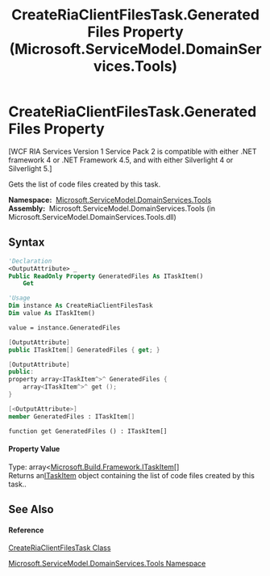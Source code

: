 ﻿---
title: CreateRiaClientFilesTask.GeneratedFiles Property  (Microsoft.ServiceModel.DomainServices.Tools)
TOCTitle: GeneratedFiles Property
ms:assetid: P:Microsoft.ServiceModel.DomainServices.Tools.CreateRiaClientFilesTask.GeneratedFiles
ms:mtpsurl: https://msdn.microsoft.com/en-us/library/microsoft.servicemodel.domainservices.tools.createriaclientfilestask.generatedfiles(v=VS.91)
ms:contentKeyID: 32336361
ms.date: 01/27/2012
mtps_version: v=VS.91
f1_keywords:
- Microsoft.ServiceModel.DomainServices.Tools.CreateRiaClientFilesTask.GeneratedFiles
- Microsoft.ServiceModel.DomainServices.Tools.CreateRiaClientFilesTask.get_GeneratedFiles
dev_langs:
- CSharp
- JScript
- VB
- FSharp
- c++
api_location:
- microsoft.servicemodel.domainservices.tools.dll
api_name:
- Microsoft.ServiceModel.DomainServices.Tools.CreateRiaClientFilesTask.GeneratedFiles
- Microsoft.ServiceModel.DomainServices.Tools.CreateRiaClientFilesTask.get_GeneratedFiles
api_type:
- Managed
topic_type:
- apiref
- kbSyntax
product_family_name: VS
ROBOTS: INDEX,FOLLOW
---

# CreateRiaClientFilesTask.GeneratedFiles Property

\[WCF RIA Services Version 1 Service Pack 2 is compatible with either .NET framework 4 or .NET Framework 4.5, and with either Silverlight 4 or Silverlight 5.\]

Gets the list of code files created by this task.

**Namespace:**  [Microsoft.ServiceModel.DomainServices.Tools](gg153739\(v=vs.91\).md)  
**Assembly:**  Microsoft.ServiceModel.DomainServices.Tools (in Microsoft.ServiceModel.DomainServices.Tools.dll)

## Syntax

``` vb
'Declaration
<OutputAttribute> _
Public ReadOnly Property GeneratedFiles As ITaskItem()
    Get
```

``` vb
'Usage
Dim instance As CreateRiaClientFilesTask
Dim value As ITaskItem()

value = instance.GeneratedFiles
```

``` csharp
[OutputAttribute]
public ITaskItem[] GeneratedFiles { get; }
```

``` c++
[OutputAttribute]
public:
property array<ITaskItem^>^ GeneratedFiles {
    array<ITaskItem^>^ get ();
}
```

``` fsharp
[<OutputAttribute>]
member GeneratedFiles : ITaskItem[]
```

``` jscript
function get GeneratedFiles () : ITaskItem[]
```

#### Property Value

Type: array\<[Microsoft.Build.Framework.ITaskItem](https://msdn.microsoft.com/en-us/library/ms124355)\[\]  
Returns an[ITaskItem](https://msdn.microsoft.com/en-us/library/ms124355) object containing the list of code files created by this task..  

## See Also

#### Reference

[CreateRiaClientFilesTask Class](gg153718\(v=vs.91\).md)

[Microsoft.ServiceModel.DomainServices.Tools Namespace](gg153739\(v=vs.91\).md)

